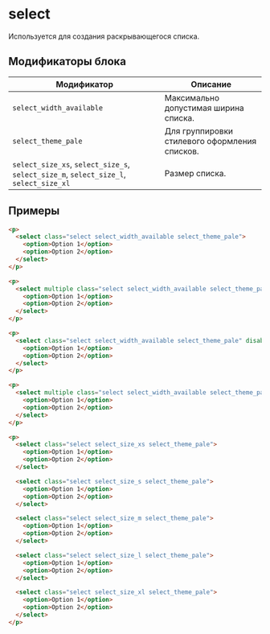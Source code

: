 # select

Используется для создания раскрывающегося списка.

## Модификаторы блока

| Модификатор | Описание |
|-------------|----------|
| `select_width_available` | Максимально допустимая ширина списка. |
| `select_theme_pale` | Для группировки стилевого оформления списков. |
| `select_size_xs`, `select_size_s`, `select_size_m`, `select_size_l`, `select_size_xl` | Размер списка. |

## Примеры

```html
<p>
  <select class="select select_width_available select_theme_pale">
    <option>Option 1</option>
    <option>Option 2</option>
  </select>
</p>

<p>
  <select multiple class="select select_width_available select_theme_pale">
    <option>Option 1</option>
    <option>Option 2</option>
  </select>
</p>

<p>
  <select class="select select_width_available select_theme_pale" disabled>
    <option>Option 1</option>
    <option>Option 2</option>
  </select>
</p>

<p>
  <select multiple class="select select_width_available select_theme_pale" disabled>
    <option>Option 1</option>
    <option>Option 2</option>
  </select>
</p>

<p>
  <select class="select select_size_xs select_theme_pale">
    <option>Option 1</option>
    <option>Option 2</option>
  </select>

  <select class="select select_size_s select_theme_pale">
    <option>Option 1</option>
    <option>Option 2</option>
  </select>

  <select class="select select_size_m select_theme_pale">
    <option>Option 1</option>
    <option>Option 2</option>
  </select>

  <select class="select select_size_l select_theme_pale">
    <option>Option 1</option>
    <option>Option 2</option>
  </select>

  <select class="select select_size_xl select_theme_pale">
    <option>Option 1</option>
    <option>Option 2</option>
  </select>
</p>
```
